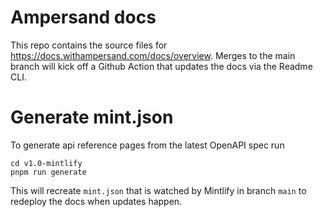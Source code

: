 # Ampersand docs

This repo contains the source files for https://docs.withampersand.com/docs/overview. Merges to the main branch will kick off a Github Action that updates the docs via the Readme CLI.


# Generate mint.json 

To generate api reference pages  from the latest OpenAPI spec run
```shell 
cd v1.0-mintlify
pnpm run generate
```

This will recreate `mint.json` that is watched by Mintlify in branch `main` to redeploy the docs when updates happen. 
